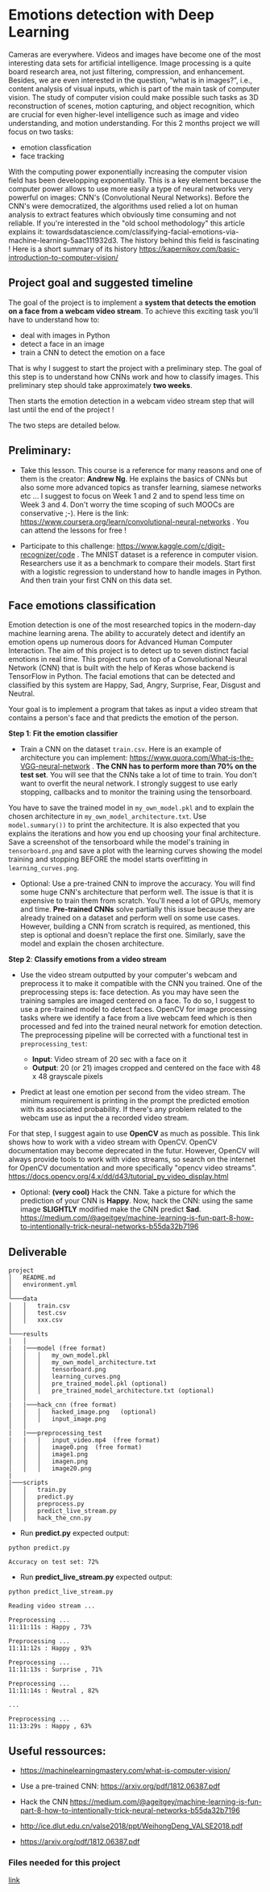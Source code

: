 #  Emotions detection with Deep Learning
Cameras are everywhere. Videos and images have become one of the most interesting data sets for artificial intelligence.
Image processing is a quite board research area, not just filtering, compression, and enhancement. Besides, we are even interested in the question, “what is in images?”, i.e., content analysis of visual inputs, which is part of the main task of computer vision. The study of computer vision could make possible such tasks as 3D reconstruction of scenes, motion capturing, and object recognition, which are crucial for even higher-level intelligence such as
image and video understanding, and motion understanding.
For this 2 months project we will focus on two tasks: 

- emotion classfication 
- face tracking

With the computing power exponentially increasing the computer vision field has been developping exponentially. This is a key element because the computer power allows to use more easily a type of neural networks very powerful on images: CNN's (Convolutional Neural Networks). Before the CNN's were democratized, the algorithms used relied a lot on human analysis to extract features which obviously time consuming and not reliable. If you're interested in the "old school methodology" this article explains it: towardsdatascience.com/classifying-facial-emotions-via-machine-learning-5aac111932d3.
The history behind this field is fascinating ! Here is a short summary of its history https://kapernikov.com/basic-introduction-to-computer-vision/

## Project goal and suggested timeline

The goal of the project is to implement a **system that detects the emotion on a face from a webcam video stream**. To achieve this exciting task you'll have to understand how to: 

- deal with images in Python
- detect a face in an image 
- train a CNN to detect the emotion on a face

That is why I suggest to start the project with a preliminary step. The goal of this step is to understand how CNNs work and how to classify images. This preliminary step should take approximately **two weeks**.  

Then starts the emotion detection in a webcam video stream step that will last until the end of the project ! 

The two steps are detailed below.


## Preliminary: 

- Take this lesson. This course is a reference for many reasons and one of them is the creator: **Andrew Ng**. He explains the basics of CNNs but also some more advanced topics as transfer learning, siamese networks etc ... I suggest to focus on Week 1 and 2 and to spend less time on Week 3 and 4. Don't worry the time scoping of such MOOCs are conservative ;-). Here is the link:  https://www.coursera.org/learn/convolutional-neural-networks . You can attend the lessons for free ! 

- Participate to this challenge: https://www.kaggle.com/c/digit-recognizer/code . The MNIST dataset is a reference in computer vision. Researchers use it as a benchmark to compare their models. Start first with a logistic regression to understand how to handle images in Python. And then train your first CNN on this data set.


## Face emotions classification


Emotion detection is one of the most researched topics in the modern-day machine learning arena. The ability to accurately detect and identify an emotion opens up numerous doors for Advanced Human Computer Interaction. The aim of this project is to detect up to seven distinct facial emotions in real time. This project runs on top of a Convolutional Neural Network (CNN) that is built with the help of Keras whose backend is TensorFlow in Python. The facial emotions that can be detected and classified by this system are Happy, Sad, Angry, Surprise, Fear, Disgust and Neutral.


Your goal is to implement a program that takes as input a video stream that contains a person's face and that predicts the emotion of the person. 

**Step 1**: **Fit the emotion classifier**

- Train a CNN on the dataset `train.csv`. Here is an example of architecture you can implement: https://www.quora.com/What-is-the-VGG-neural-network . **The CNN has to perform more than 70% on the test set**. You will see that the CNNs take a lot of time to train. You don't want to overfit the neural network. I strongly suggest to use early stopping, callbacks and to monitor the training using the tensorboard. 

You have to save the trained model in `my_own_model.pkl` and to explain the chosen architecture in `my_own_model_architecture.txt`. Use `model.summary())` to print the architecture. It is also expected that you explains the iterations and how you end up choosing your final architecture. Save a screenshot of the tensorboard while the model's training in `tensorboard.png` and save a plot with the learning curves showing the model training and stopping BEFORE the model starts overfitting in `learning_curves.png`. 

- Optional: Use a pre-trained CNN to improve the accuracy. You will find some huge CNN's architecture that perform well. The issue is that it is expensive to train them from scratch. You'll need a lot of GPUs, memory and time. **Pre-trained CNNs** solve partially this issue because they are already trained on a dataset and perform well on some use cases. However, building a CNN from scratch is required, as mentioned, this step is optional and doesn't replace the first one. Similarly, save the model and explain the chosen architecture. 

**Step 2**: **Classify emotions from a video stream** 


- Use the video stream outputted by your computer's webcam and preprocess it to make it compatible with the CNN you trained. One of the preprocessing steps is: face detection. As you may have seen the training samples are imaged centered on a face. To do so, I suggest to use a pre-trained model to detect faces. OpenCV for image processing tasks where we identify a face from a live webcam feed which is then processed and fed into the trained neural network for emotion detection. The preprocessing pipeline will be corrected with a functional test in `preprocessing_test`: 
    - **Input**: Video stream of 20 sec with a face on it
    - **Output**: 20 (or 21) images cropped and centered on the face with 48 x 48 grayscale pixels

- Predict at least one emotion per second from the video stream. The minimum requirement is printing in the prompt the predicted emotion with its associated probability. If there's any problem related to the webcam use as input the a recorded video stream. 

For that step, I suggest again to use **OpenCV** as much as possible. This link shows how to work with a video stream with OpenCV. OpenCV documentation may become deprecated in the futur. However, OpenCV will always provide tools to work with video streams, so search on the internet for OpenCV documentation and more specifically "opencv video streams". https://docs.opencv.org/4.x/dd/d43/tutorial_py_video_display.html

- Optional: **(very cool)** Hack the CNN. Take a picture for which the prediction of your CNN is **Happy**. Now, hack the CNN:  using the same image **SLIGHTLY** modified make the CNN predict **Sad**. https://medium.com/@ageitgey/machine-learning-is-fun-part-8-how-to-intentionally-trick-neural-networks-b55da32b7196


## Deliverable


```
project
│   README.md
│   environment.yml    
│
└───data
│   │   train.csv
│   │   test.csv
│   │   xxx.csv
│
└───results
│   │   
|   |───model (free format)
│   │   │   my_own_model.pkl
│   │   │   my_own_model_architecture.txt
│   │   │   tensorboard.png 
│   │   │   learning_curves.png 
│   │   │   pre_trained_model.pkl (optional)
│   │   │   pre_trained_model_architecture.txt (optional)
│   │  
|   |───hack_cnn (free format)
│   │   │   hacked_image.png   (optional)
│   │   │   input_image.png
│   │   
|   |───preprocessing_test 
|   |   |   input_video.mp4  (free format)
│   │   │   image0.png  (free format)
│   │   │   image1.png
│   │   │   imagen.png
│   │   │   image20.png
|
|───scripts
│   │   train.py
│   │   predict.py
│   │   preprocess.py
│   │   predict_live_stream.py
│   │   hack_the_cnn.py

``` 

- Run **predict.py** expected output:

```prompt 
python predict.py

Accuracy on test set: 72%

```
- Run **predict_live_stream.py** expected output:

```prompt 
python predict_live_stream.py

Reading video stream ... 

Preprocessing ... 
11:11:11s : Happy , 73% 

Preprocessing ... 
11:11:12s : Happy , 93% 

Preprocessing ... 
11:11:13s : Surprise , 71% 

Preprocessing ... 
11:11:14s : Neutral , 82% 

... 

Preprocessing ... 
11:13:29s : Happy , 63% 

```

## Useful ressources: 

- https://machinelearningmastery.com/what-is-computer-vision/

- Use a pre-trained CNN: https://arxiv.org/pdf/1812.06387.pdf 

- Hack the CNN https://medium.com/@ageitgey/machine-learning-is-fun-part-8-how-to-intentionally-trick-neural-networks-b55da32b7196

- http://ice.dlut.edu.cn/valse2018/ppt/WeihongDeng_VALSE2018.pdf

- https://arxiv.org/pdf/1812.06387.pdf


### Files needed for this project

[link](https://assets.01-edu.org/ai-branch/project3/challenges-in-representation-learning-facial-expression-recognition-challenge.zip)